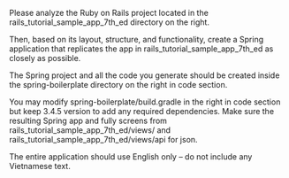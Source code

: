 Please analyze the Ruby on Rails project located in the rails_tutorial_sample_app_7th_ed directory on the right.

Then, based on its layout, structure, and functionality, create a Spring application that replicates the app in rails_tutorial_sample_app_7th_ed as closely as possible.

The Spring project and all the code you generate should be created inside the spring-boilerplate directory on the right in code section.

You may modify spring-boilerplate/build.gradle in the right in code section but keep 3.4.5 version to add any required dependencies. Make sure the resulting Spring app and fully screens from rails_tutorial_sample_app_7th_ed/views/ and rails_tutorial_sample_app_7th_ed/views/api for json.

The entire application should use English only – do not include any Vietnamese text.
